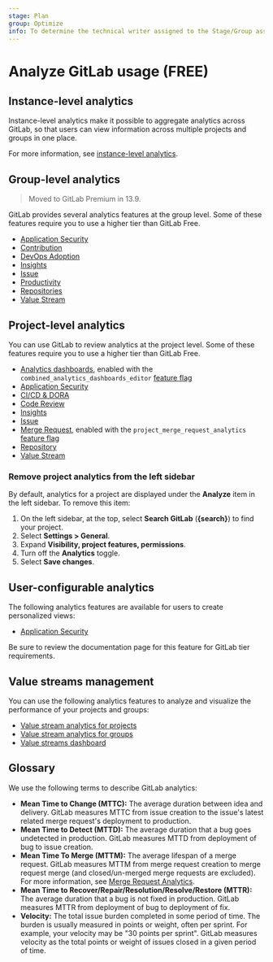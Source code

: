 ```yaml
---
stage: Plan
group: Optimize
info: To determine the technical writer assigned to the Stage/Group associated with this page, see https://about.gitlab.com/handbook/product/ux/technical-writing/#assignments
---
```


# Analyze GitLab usage **(FREE)**

## Instance-level analytics

Instance-level analytics make it possible to aggregate analytics across
GitLab, so that users can view information across multiple projects and groups
in one place.

For more information, see [instance-level analytics](../admin_area/analytics/index.md).

## Group-level analytics

> Moved to GitLab Premium in 13.9.

GitLab provides several analytics features at the group level. Some of these features require you to use a higher tier than GitLab Free.

- [Application Security](../application_security/security_dashboard/index.md)
- [Contribution](../group/contribution_analytics/index.md)
- [DevOps Adoption](../group/devops_adoption/index.md)
- [Insights](../group/insights/index.md)
- [Issue](../group/issues_analytics/index.md)
- [Productivity](productivity_analytics.md)
- [Repositories](../group/repositories_analytics/index.md)
- [Value Stream](../group/value_stream_analytics/index.md)

## Project-level analytics

You can use GitLab to review analytics at the project level. Some of these features require you to use a higher tier than GitLab Free.

- [Analytics dashboards](analytics_dashboards.md), enabled with the `combined_analytics_dashboards_editor`
  [feature flag](../../development/feature_flags/index.md#enabling-a-feature-flag-locally-in-development)
- [Application Security](../application_security/security_dashboard/index.md)
- [CI/CD & DORA](ci_cd_analytics.md)
- [Code Review](code_review_analytics.md)
- [Insights](../project/insights/index.md)
- [Issue](../group/issues_analytics/index.md)
- [Merge Request](merge_request_analytics.md), enabled with the `project_merge_request_analytics`
  [feature flag](../../development/feature_flags/index.md#enabling-a-feature-flag-locally-in-development)
- [Repository](repository_analytics.md)
- [Value Stream](value_stream_analytics.md)

### Remove project analytics from the left sidebar

By default, analytics for a project are displayed under the **Analyze** item in the left sidebar. To remove this item:

1. On the left sidebar, at the top, select **Search GitLab** (**{search}**) to find your project.
1. Select **Settings > General**.
1. Expand **Visibility, project features, permissions**.
1. Turn off the **Analytics** toggle.
1. Select **Save changes**.

## User-configurable analytics

The following analytics features are available for users to create personalized views:

- [Application Security](../application_security/security_dashboard/index.md#security-center)

Be sure to review the documentation page for this feature for GitLab tier requirements.

## Value streams management

You can use the following analytics features to analyze and visualize the performance of your projects and groups:

- [Value stream analytics for projects](value_stream_analytics.md)
- [Value stream analytics for groups](../group/value_stream_analytics/index.md)
- [Value streams dashboard](value_streams_dashboard.md)

## Glossary

We use the following terms to describe GitLab analytics:

- **Mean Time to Change (MTTC):** The average duration between idea and delivery. GitLab measures
MTTC from issue creation to the issue's latest related merge request's deployment to production.
- **Mean Time to Detect (MTTD):** The average duration that a bug goes undetected in production.
GitLab measures MTTD from deployment of bug to issue creation.
- **Mean Time To Merge (MTTM):** The average lifespan of a merge request. GitLab measures MTTM from
merge request creation to merge request merge (and closed/un-merged merge requests are excluded).
For more information, see [Merge Request Analytics](merge_request_analytics.md).
- **Mean Time to Recover/Repair/Resolution/Resolve/Restore (MTTR):** The average duration that a bug
is not fixed in production. GitLab measures MTTR from deployment of bug to deployment of fix.
- **Velocity:** The total issue burden completed in some period of time. The burden is usually measured
in points or weight, often per sprint. For example, your velocity may be "30 points per sprint". GitLab
measures velocity as the total points or weight of issues closed in a given period of time.
